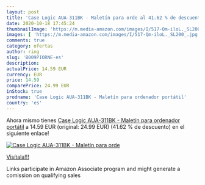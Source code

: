 ```yaml
---
layout: post
title: 'Case Logic AUA-311BK - Maletín para orde al 41.62 % de descuento'
date: 2020-10-18 17:45:24
thumbnailImage: 'https://m.media-amazon.com/images/I/517-Qm-iloL._SL200_.jpg'
images: [ 'https://m.media-amazon.com/images/I/517-Qm-iloL._SL200_.jpg' ]
comments: true
category: ofertas
author: ring
slug: 'B009PIORNE-es'
description:
actualPrice: 14.59 EUR
currency: EUR
price: 14.59
comparePrice: 24.99 EUR
inStock: true
prodname: 'Case Logic AUA-311BK - Maletín para ordenador portátil'
country: 'es'
---
```


Ahora mismo tienes [Case Logic AUA-311BK - Maletín para ordenador portátil](https://www.amazon.es/dp/B009PIORNE/?tag=tolees-21) a 14.59 EUR (original: 24.99 EUR) (41.62 %  de descuento) en el siguiente enlace!

[![Case Logic AUA-311BK - Maletín para orde](https://m.media-amazon.com/images/I/517-Qm-iloL._SL200_.jpg)](https://www.amazon.es/dp/B009PIORNE/?tag=tolees-21)

[Visítala!!!](https://www.amazon.es/dp/B009PIORNE/?tag=tolees-21)

Links participate in Amazon Associate program and might generate a comission on qualifying sales
